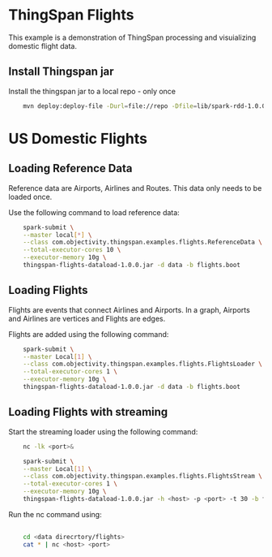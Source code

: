 # ThingSpan Flights

This example is a demonstration of ThingSpan processing and visuializing domestic flight data.

## Install Thingspan jar
Install the thingspan jar to a local repo - only once
```bash
	mvn deploy:deploy-file -Durl=file://repo -Dfile=lib/spark-rdd-1.0.0-all.jar -DgroupId=com.objectivity -DartifactId=thingspan-spark-rdd -Dpackaging=jar -Dversion=1.0.0
```
# US Domestic Flights

## Loading Reference Data
Reference data are Airports, Airlines and Routes. This data only needs to be loaded once.

Use the following command to load reference data:

```bash
	spark-submit \
  	--master local[*] \
  	--class com.objectivity.thingspan.examples.flights.ReferenceData \
	--total-executor-cores 10 \
	--executor-memory 10g \
	thingspan-flights-dataload-1.0.0.jar -d data -b flights.boot
```
## Loading Flights
Flights are events that connect Airlines and Airports. In a graph, Airports and Airlines are vertices and Flights are edges.

Flights are added using the following command:
```bash
	spark-submit \
  	--master Local[1] \
  	--class com.objectivity.thingspan.examples.flights.FlightsLoader \
	--total-executor-cores 1 \
	--executor-memory 10g \
	thingspan-flights-dataload-1.0.0.jar -d data -b flights.boot
```


## Loading Flights with streaming

Start the streaming loader using the following command:
```bash
	nc -lk <port>&

	spark-submit \
  	--master Local[1] \
  	--class com.objectivity.thingspan.examples.flights.FlightsStream \
	--total-executor-cores 1 \
	--executor-memory 10g \
	thingspan-flights-dataload-1.0.0.jar -h <host> -p <port> -t 30 -b flights.boot
```
Run the nc command using:
```bash
	
	cd <data direcrtory/flights>
	cat * | nc <host> <port>
```



